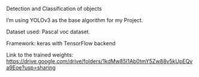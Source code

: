 Detection and Classification of objects

I’m using YOLOv3 as the base algorithm for my Project.

Dataset used: Pascal voc dataset.

Framework: keras with TensorFlow backend

Link to the trained weights:
https://drive.google.com/drive/folders/1kdMw85l1Ab0tmY5Zw88v5kUpEQva9Eoe?usp=sharing
